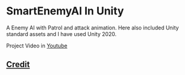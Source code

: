 # SmartEnemyAI In Unity
A Enemy AI with Patrol and attack animation.
Here also included Unity standard assets and I have used Unity 2020.

Project Video in [Youtube](https://www.youtube.com/watch?v=w1qpLS4SKIw)
## [Credit](https://www.youtube.com/watch?v=UjkSFoLxesw)
